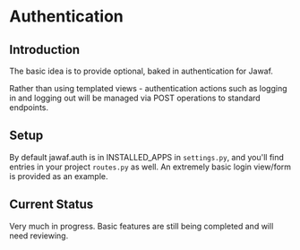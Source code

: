 # Authentication

## Introduction

The basic idea is to provide optional, baked in authentication for Jawaf.

Rather than using templated views - authentication actions such as logging in and logging out will be managed via
POST operations to standard endpoints.

## Setup

By default jawaf.auth is in INSTALLED_APPS in `settings.py`, and you'll find entries in your project `routes.py` as well.
An extremely basic login view/form is provided as an example.

## Current Status

Very much in progress. Basic features are still being completed and will need reviewing.